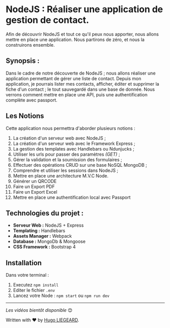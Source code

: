 
# NodeJS : Réaliser une application de gestion de contact.

Afin de découvrir NodeJS et tout ce qu'il peux nous apporter, nous allons mettre en place une application. Nous partirons de zéro, et nous la construirons ensemble.

## Synopsis :

Dans le cadre de notre découverte de NodeJS ; nous allons réaliser une application permettant de gérer une liste de contact. Depuis mon application, je pourrais lister mes contacts, afficher, éditer et supprimer la fiche d'un contact ; le tout sauvegardé dans une base de donnée.
Nous verrons comment mettre en place une API, puis une authentification complète avec passport.

## Les Notions

Cette application nous permettra d'aborder plusieurs notions :

1. La création d'un serveur web avec NodeJS ;
2. La création d'un serveur web avec le Framework Express ;
3. La gestion des templates avec Handlebars ou Ndunjucks ;
4. Utiliser les urls pour passer des paramètres *(GET)* ;
5. Gérer la validation et la soumission des formulaires ;
6. Effectuer des opérations CRUD sur une base NoSQL MongoDB ;
7. Comprendre et utiliser les sessions dans NodeJS ;
8. Mettre en place une architecture M.V.C Node.
9. Générer un QRCODE
10. Faire un Export PDF
11. Faire un Export Excel
12. Mettre en place une authentification local avec Passport

## Technologies du projet :

 - **Serveur Web :** NodeJS + Express
 - **Templating :** Handlebars 
 - **Assets Manager :** Webpack
 - **Database :** MongoDb & Mongoose
 - **CSS Framework :** Bootstrap 4

## Installation 

Dans votre terminal :

 1. Executez `npm install`
 2. Editer le fichier `.env`
 3. Lancez votre Node : `npm start` ou `npm run dev` 

---------------------------------


*Les vidéos bientôt disponible*  😊

Written with ❤️ by [Hugo LIEGEARD](https://github.com/hugoliegeard).
